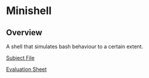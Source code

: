 # Minishell

## Overview

A shell that simulates bash behaviour to a certain extent.

[Subject File](../.misc/Subjects/Minishell.subject.pdf)

[Evaluation Sheet](../.misc/Eval/Minishell.eval.pdf)
